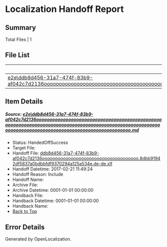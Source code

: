 # <a name='report-top'></a> Localization Handoff Report

## Summary
 Total Files | 1

## File List
 Source File | Status | Details 
 ----------- | ------ | ------- 
 [e2e\ddb8d456-31a7-474f-83b9-af042c7d2136oooooooooooooooooooooooooooooooooooooooooooooooooooooooooooooooooooooooooooooooooooooooooooooooooooooooooooooooooooooooooooooooooooooooooooooooooooooooo.md](https://github.com/OpenLocalizationTestOrg/ol-test4/blob/dd94de8ed7b75c37f343345169d1a36a01dd7001/e2e/ddb8d456-31a7-474f-83b9-af042c7d2136oooooooooooooooooooooooooooooooooooooooooooooooooooooooooooooooooooooooooooooooooooooooooooooooooooooooooooooooooooooooooooooooooooooooooooooooooooooooo.md) | HandedOffSuccess | [Details](#986689bb376ae5ccd2493fb4e412d76a1c4343aa2)

## Item Details
##### <a name='986689bb376ae5ccd2493fb4e412d76a1c4343aa2'></a> Source: [e2e\ddb8d456-31a7-474f-83b9-af042c7d2136oooooooooooooooooooooooooooooooooooooooooooooooooooooooooooooooooooooooooooooooooooooooooooooooooooooooooooooooooooooooooooooooooooooooooooooooooooooooo.md](https://github.com/OpenLocalizationTestOrg/ol-test4/blob/dd94de8ed7b75c37f343345169d1a36a01dd7001/e2e/ddb8d456-31a7-474f-83b9-af042c7d2136oooooooooooooooooooooooooooooooooooooooooooooooooooooooooooooooooooooooooooooooooooooooooooooooooooooooooooooooooooooooooooooooooooooooooooooooooooooooo.md)
* Status: HandedOffSuccess
* Target File: 
* Handoff File: [ddb8d456-31a7-474f-83b9-af042c7d2136ooooooooooooooooooooooooooooooooooooo.8dbb91942df5837a0bdbbfdf9370294a125a534e.de-de.xlf](https://github.com/OpenLocalizationTestOrg/ol-test4-handoff/blob/0c35af25828ea8cc730bdf273513a3aa270eff37/ol-handoff/OpenLocalizationTestOrg/ol-test4-dede/xinjiang/ht/ddb8d456-31a7-474f-83b9-af042c7d2136ooooooooooooooooooooooooooooooooooooo.8dbb91942df5837a0bdbbfdf9370294a125a534e.de-de.xlf)
* Handoff Datetime: 2017-02-21 11:49:24
* Handoff Reason: Include
* Handoff Name: 
* Archive File: 
* Archive Datetime: 0001-01-01 00:00:00
* Handback File: 
* Handback Datetime: 0001-01-01 00:00:00
* Handback Name: 
* [Back to Top](#report-top)


## Error Details

Generated by OpenLocalization.
